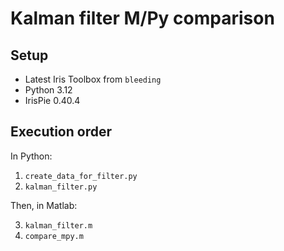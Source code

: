
# Kalman filter M/Py comparison

## Setup

* Latest Iris Toolbox from `bleeding`
* Python 3.12
* IrisPie 0.40.4


## Execution order

In Python:

1. `create_data_for_filter.py`
2. `kalman_filter.py`

Then, in Matlab:

3. `kalman_filter.m`
4. `compare_mpy.m`

